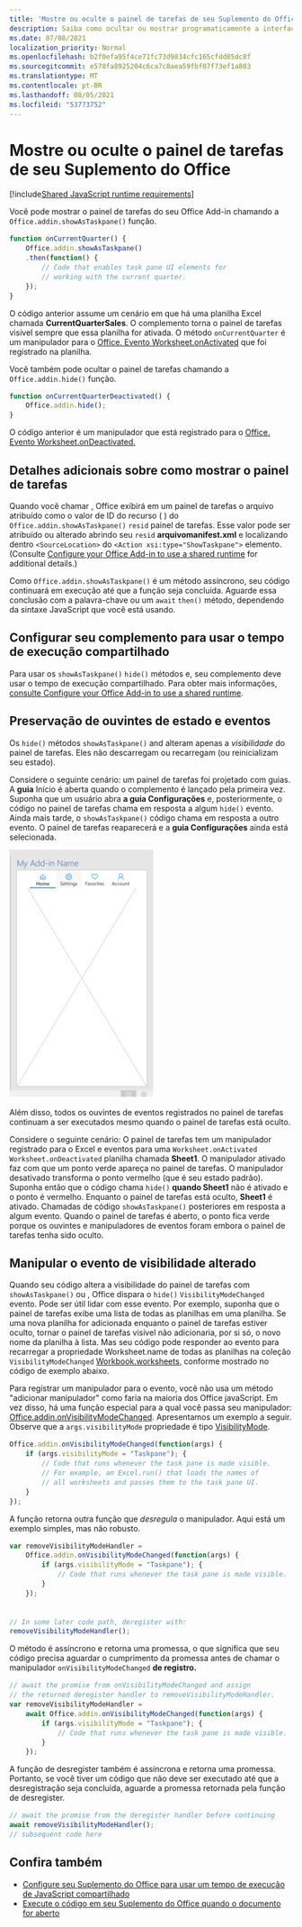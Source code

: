 ```yaml
---
title: 'Mostre ou oculte o painel de tarefas de seu Suplemento do Office '
description: Saiba como ocultar ou mostrar programaticamente a interface do usuário de um complemento enquanto ele é executado continuamente.
ms.date: 07/08/2021
localization_priority: Normal
ms.openlocfilehash: b2f0efa95f4ce71fc73d9834cfc165cfdd85dc8f
ms.sourcegitcommit: e570fa8925204c6ca7c8aea59fbf07f73ef1a803
ms.translationtype: MT
ms.contentlocale: pt-BR
ms.lasthandoff: 08/05/2021
ms.locfileid: "53773752"
---
```

# <a name="show-or-hide-the-task-pane-of-your-office-add-in"></a>Mostre ou oculte o painel de tarefas de seu Suplemento do Office 

[!include[Shared JavaScript runtime requirements](../includes/shared-runtime-requirements-note.md)]

Você pode mostrar o painel de tarefas do seu Office Add-in chamando a `Office.addin.showAsTaskpane()` função.

```javascript
function onCurrentQuarter() {
    Office.addin.showAsTaskpane()
    .then(function() {
        // Code that enables task pane UI elements for
        // working with the current quarter.
    });
}
```

O código anterior assume um cenário em que há uma planilha Excel chamada **CurrentQuarterSales**. O complemento torna o painel de tarefas visível sempre que essa planilha for ativada. O método `onCurrentQuarter` é um manipulador para o [Office. Evento Worksheet.onActivated](/javascript/api/excel/excel.worksheet?view=excel-js-preview&preserve-view=true#onActivated) que foi registrado na planilha.

Você também pode ocultar o painel de tarefas chamando a `Office.addin.hide()` função.

```javascript
function onCurrentQuarterDeactivated() {
    Office.addin.hide();
}
```

O código anterior é um manipulador que está registrado para o [Office. Evento Worksheet.onDeactivated.](/javascript/api/excel/excel.worksheet?view=excel-js-preview&preserve-view=true#onDeactivated)

## <a name="additional-details-on-showing-the-task-pane"></a>Detalhes adicionais sobre como mostrar o painel de tarefas

Quando você chamar , Office exibirá em um painel de tarefas o arquivo atribuído como o valor de ID do recurso ( ) do `Office.addin.showAsTaskpane()` `resid` painel de tarefas. Esse valor pode ser atribuído ou alterado abrindo seu `resid` **arquivomanifest.xml** e localizando dentro `<SourceLocation>` do `<Action xsi:type="ShowTaskpane">` elemento.
(Consulte [Configure your Office Add-in to use a shared runtime](configure-your-add-in-to-use-a-shared-runtime.md) for additional details.)

Como `Office.addin.showAsTaskpane()` é um método assíncrono, seu código continuará em execução até que a função seja concluída. Aguarde essa conclusão com a palavra-chave ou um `await` `then()` método, dependendo da sintaxe JavaScript que você está usando.

## <a name="configure-your-add-in-to-use-the-shared-runtime"></a>Configurar seu complemento para usar o tempo de execução compartilhado

Para usar os `showAsTaskpane()` `hide()` métodos e, seu complemento deve usar o tempo de execução compartilhado. Para obter mais informações, [consulte Configure your Office Add-in to use a shared runtime](configure-your-add-in-to-use-a-shared-runtime.md).

## <a name="preservation-of-state-and-event-listeners"></a>Preservação de ouvintes de estado e eventos

Os `hide()` métodos `showAsTaskpane()` and alteram apenas a *visibilidade* do painel de tarefas. Eles não descarregam ou recarregam (ou reinicializam seu estado).

Considere o seguinte cenário: um painel de tarefas foi projetado com guias. A **guia** Início é aberta quando o complemento é lançado pela primeira vez. Suponha que um usuário abra **a guia Configurações** e, posteriormente, o código no painel de tarefas chama em resposta a algum `hide()` evento. Ainda mais tarde, o `showAsTaskpane()` código chama em resposta a outro evento. O painel de tarefas reaparecerá e a **guia Configurações** ainda está selecionada.

![Uma captura de tela do painel de tarefas que tem quatro guias rotuladas Home, Configurações, Favoritos e Contas.](../images/TaskpaneWithTabs.png)

Além disso, todos os ouvintes de eventos registrados no painel de tarefas continuam a ser executados mesmo quando o painel de tarefas está oculto.

Considere o seguinte cenário: O painel de tarefas tem um manipulador registrado para o Excel e eventos para uma `Worksheet.onActivated` `Worksheet.onDeactivated` planilha chamada **Sheet1**. O manipulador ativado faz com que um ponto verde apareça no painel de tarefas. O manipulador desativado transforma o ponto vermelho (que é seu estado padrão). Suponha então que o código chama `hide()` **quando Sheet1** não é ativado e o ponto é vermelho. Enquanto o painel de tarefas está oculto, **Sheet1** é ativado. Chamadas de código `showAsTaskpane()` posteriores em resposta a algum evento. Quando o painel de tarefas é aberto, o ponto fica verde porque os ouvintes e manipuladores de eventos foram embora o painel de tarefas tenha sido oculto.

## <a name="handle-the-visibility-changed-event"></a>Manipular o evento de visibilidade alterado

Quando seu código altera a visibilidade do painel de tarefas com `showAsTaskpane()` ou , Office dispara o `hide()` `VisibilityModeChanged` evento. Pode ser útil lidar com esse evento. Por exemplo, suponha que o painel de tarefas exibe uma lista de todas as planilhas em uma planilha. Se uma nova planilha for adicionada enquanto o painel de tarefas estiver oculto, tornar o painel de tarefas visível não adicionaria, por si só, o novo nome da planilha à lista. Mas seu código pode responder ao evento para recarregar a propriedade Worksheet.name de todas as planilhas na coleção `VisibilityModeChanged` [Workbook.worksheets,](/javascript/api/excel/excel.workbook#worksheets) conforme mostrado no código de exemplo abaixo. [](/javascript/api/excel/excel.worksheet#name)

Para registrar um manipulador para o evento, você não usa um método "adicionar manipulador" como faria na maioria dos Office javaScript. Em vez disso, há uma função especial para a qual você passa seu manipulador: [Office.addin.onVisibilityModeChanged](/javascript/api/office/office.addin#onVisibilityModeChanged_listener_). Apresentamos um exemplo a seguir. Observe que a `args.visibilityMode` propriedade é tipo [VisibilityMode](/javascript/api/office/office.visibilitymode).

```javascript
Office.addin.onVisibilityModeChanged(function(args) {
    if (args.visibilityMode = "Taskpane"); {
        // Code that runs whenever the task pane is made visible.
        // For example, an Excel.run() that loads the names of
        // all worksheets and passes them to the task pane UI.
    }
});
```

A função retorna outra função que *desregula* o manipulador. Aqui está um exemplo simples, mas não robusto.

```javascript
var removeVisibilityModeHandler =
    Office.addin.onVisibilityModeChanged(function(args) {
        if (args.visibilityMode = "Taskpane"); {
            // Code that runs whenever the task pane is made visible.
        }
    });


// In some later code path, deregister with:
removeVisibilityModeHandler();
```

O método é assíncrono e retorna uma promessa, o que significa que seu código precisa aguardar o cumprimento da promessa antes de chamar o manipulador `onVisibilityModeChanged` **de registro.**

```javascript
// await the promise from onVisibilityModeChanged and assign
// the returned deregister handler to removeVisibilityModeHandler.
var removeVisibilityModeHandler =
    await Office.addin.onVisibilityModeChanged(function(args) {
        if (args.visibilityMode = "Taskpane"); {
            // Code that runs whenever the task pane is made visible.
        }
    });
```

A função de desregister também é assíncrona e retorna uma promessa. Portanto, se você tiver um código que não deve ser executado até que a desregistração seja concluída, aguarde a promessa retornada pela função de desregister.

```javascript
// await the promise from the deregister handler before continuing
await removeVisibilityModeHandler();
// subsequent code here
```

## <a name="see-also"></a>Confira também

- [Configure seu Suplemento do Office para usar um tempo de execução de JavaScript compartilhado](configure-your-add-in-to-use-a-shared-runtime.md)
- [Execute o código em seu Suplemento do Office quando o documento for aberto](run-code-on-document-open.md)
